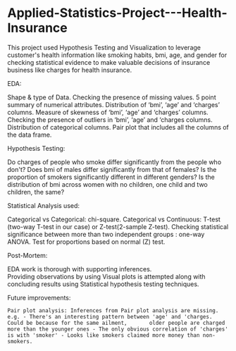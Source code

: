 # Applied-Statistics-Project---Health-Insurance
  This project used Hypothesis Testing and Visualization to leverage customer's health information like smoking habits, bmi, age, and gender for checking statistical evidence to     make valuable decisions of insurance business like charges for health insurance.

EDA: 

  Shape & type of Data.
  Checking the presence of missing values.
  5 point summary of numerical attributes.
  Distribution of ‘bmi’, ‘age’ and ‘charges’ columns.
  Measure of skewness of ‘bmi’, ‘age’ and ‘charges’ columns.
  Checking the presence of outliers in ‘bmi’, ‘age’ and ‘charges columns.
  Distribution of categorical columns.
  Pair plot that includes all the columns of the data frame.

Hypothesis Testing:

  Do charges of people who smoke differ significantly from the people who don't?
  Does bmi of males differ significantly from that of females?
  Is the proportion of smokers significantly different in different genders?
  Is the distribution of bmi across women with no children, one child and two children, the same?
  
Statistical Analysis used:
 
  Categorical vs Categorical: chi-square. 
  Categorical vs Continuous: T-test (two-way T-test in our case) or Z-test(2-sample Z-test). 
  Checking statistical significance between more than two independent groups : one-way ANOVA. 
  Test for proportions based on normal (Z) test.
  
Post-Mortem:

  EDA work is thorough with supporting inferences.  
  Providing observations by using Visual plots is attempted along with concluding results using Statistical hypothesis testing techniques. 

Future improvements:

    Pair plot analysis: Inferences from Pair plot analysis are missing. e.g. - There's an interesting pattern between 'age' and 'charges. Could be because for the same ailment,       older people are charged more than the younger ones - The only obvious correlation of 'charges' is with 'smoker' - Looks like smokers claimed more money than non-smokers.

